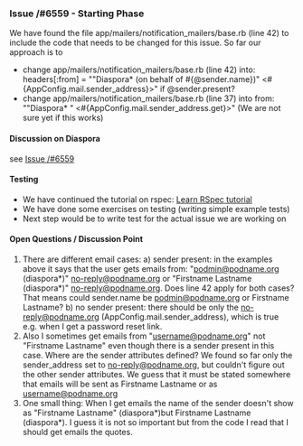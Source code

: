 ### Issue /#6559 - Starting Phase ###

We have found the file app/mailers/notification_mailers/base.rb (line 42) to include the code that needs to be changed for this issue.
So far our approach is to

* change app/mailers/notification_mailers/base.rb (line 42) into: headers[:from] = "\"Diaspora* (on behalf of #{@sender.name})\" <#{AppConfig.mail.sender_address}>" if @sender.present?
* change app/mailers/notification_mailers/base.rb (line 37) into from: "\"Diaspora* \" <#{AppConfig.mail.sender_address.get}>" (We are not sure yet if this works)

#### Discussion on Diaspora ####
see [Issue /#6559](https://github.com/diaspora/diaspora/issues/6559)

#### Testing ####
* We have continued the tutorial on rspec: [Learn RSpec tutorial](https://www.tutorialspoint.com/rspec/rspec_introduction.htm)
* We have done some exercises on testing (writing simple example tests)
* Next step would be to write test for the actual issue we are working on

#### Open Questions / Discussion Point ####

1. There are different email cases:
a) sender present: in the examples above it says that the user gets emails from: "podmin@podname.org (diaspora*)" <no-reply@podname.org> or "Firstname Lastname (diaspora*)" <no-reply@podname.org>. Does line 42 apply for both cases? That means could sender.name be podmin@podname.org or Firstname Lastname?
b) no sender present: there should be only the no-reply@podname.org (AppConfig.mail.sender_address), which is true e.g. when I get a password reset link.
2. Also I sometimes get emails from "username@podname.org" not "Firstname Lastname" even though there is a sender present in this case. Where are the sender attributes defined? We found so far only the sender_address set to no-reply@podname.org, but couldn't figure out the other sender attributes. We guess that it must be stated somewhere that emails will be sent as Firstname Lastname or as username@podname.org
3. One small thing: When I get emails the name of the sender doesn't show as "Firstname Lastname" (diaspora*)but Firstname Lastname (diaspora*). I guess it is not so important but from the code I read that I should get emails the quotes.

